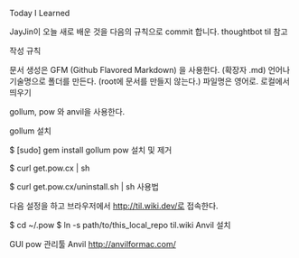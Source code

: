 Today I Learned

JayJin이 오늘 새로 배운 것을 다음의 규칙으로 commit 합니다. thoughtbot til 참고

작성 규칙

문서 생성은 GFM (Github Flavored Markdown) 을 사용한다. (확장자 .md)
언어나 기술명으로 폴더를 만든다. (root에 문서를 만들지 않는다.)
파일명은 영어로.
로컬에서 띄우기

gollum, pow 와 anvil을 사용한다.

gollum 설치

$ [sudo] gem install gollum
pow 설치 및 제거

$ curl get.pow.cx | sh

$ curl get.pow.cx/uninstall.sh | sh
사용법

다음 설정을 하고 브라우저에서 http://til.wiki.dev/로 접속한다.

$ cd ~/.pow
$ ln -s path/to/this_local_repo til.wiki
Anvil 설치

GUI pow 관리툴 Anvil http://anvilformac.com/

